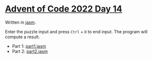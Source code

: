 # [Advent of Code 2022 Day 14](https://adventofcode.com/2022/day/14)

Written in [jasm](https://github.com/roscopeco/jasm).

Enter the puzzle input and press `Ctrl` + `D` to end input. The program will compute a result.

  * Part 1: [part1.jasm](part1.jasm)
  * Part 2: [part2.jasm](part2.jasm)
